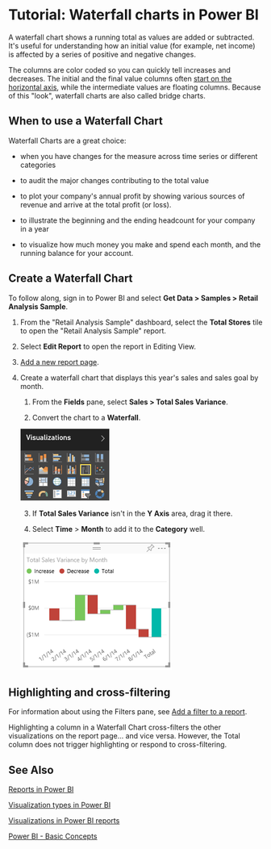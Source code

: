 ﻿<properties
   pageTitle="Tutorial: Waterfall charts in Power BI"
   description="Tutorial: Waterfall charts in Power BI"
   services="powerbi"
   documentationCenter=""
   authors="mihart"
   manager="mblythe"
   editor=""
   tags=""/>

<tags
   ms.service="powerbi"
   ms.devlang="NA"
   ms.topic="article"
   ms.tgt_pltfrm="NA"
   ms.workload="powerbi"
   ms.date="10/14/2015"
   ms.author="mihart"/>
# Tutorial: Waterfall charts in Power BI

A waterfall chart shows a running total as values are added or subtracted. It's useful for understanding how an initial value (for example, net income) is affected by a series of positive and negative changes.

The columns are color coded so you can quickly tell increases and decreases. The initial and the final value columns often [start on the horizontal axis](https://support.office.com/article/Create-a-waterfall-chart-in-Office-2016-for-Windows-8de1ece4-ff21-4d37-acd7-546f5527f185#BKMK_Float "start on the horizontal axis"), while the intermediate values are floating columns. Because of this "look", waterfall charts are also called bridge charts.

## When to use a Waterfall Chart

Waterfall Charts are a great choice:

-   when you have changes for the measure across time series or different categories

-   to audit the major changes contributing to the total value

-   to plot your company's annual profit by showing various sources of revenue and arrive at the total profit (or loss).

-   to illustrate the beginning and the ending headcount for your company in a year

-   to visualize how much money you make and spend each month, and the running balance for your account. 

## Create a Waterfall Chart

To follow along, sign in to Power BI and select **Get Data \> Samples \> Retail Analysis Sample**. 

1. From the "Retail Analysis Sample" dashboard, select the **Total Stores** tile to open the "Retail Analysis Sample" report.

2. Select **Edit Report** to open the report in Editing View.

3. [Add a new report page](powerbi-service-add-a-page-to-a-report.md).

4. Create a waterfall chart that displays this year's sales and sales goal by month.

	1.  From the **Fields** pane, select **Sales \> Total Sales Variance**.

	2.  Convert the chart to a **Waterfall**. 

    ![](media/powerbi-service-tutorial-waterfall-charts/convertWaterfall.png)

	3.  If **Total Sales Variance** isn't in the **Y Axis** area, drag it there.

	4.  Select **Time** \> **Month** to add it to the **Category** well. 

    ![](media/powerbi-service-tutorial-waterfall-charts/first.png)

## Highlighting and cross-filtering

For information about using the Filters pane, see [Add a filter to a report](powerbi-service-add-a-filter-to-a-report.md).

Highlighting a column in a Waterfall Chart cross-filters the other visualizations on the report page... and vice versa. However, the Total column does not trigger highlighting or respond to cross-filtering.

## See Also

[Reports in Power BI](powerbi-service-reports.md)

[Visualization types in Power BI](powerbi-service-visualization-types-for-reports-and-q-and-a.md)

[Visualizations in Power BI reports](powerbi-service-visualizations-for-reports.md)

[Power BI - Basic Concepts](powerbi-service-basic-concepts.md)
